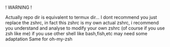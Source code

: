 ! WARNING !

Actually repo dir is equivalent to termux dir...
I dont recommend you just replace the zshrc, in fact this zshrc is my own actual zshrc, i recommend you understand and analyse to modify your own zshrc (of course if you use zsh like me) if you use other shell like bash,fish,etc may need some adaptation
Same for oh-my-zsh
